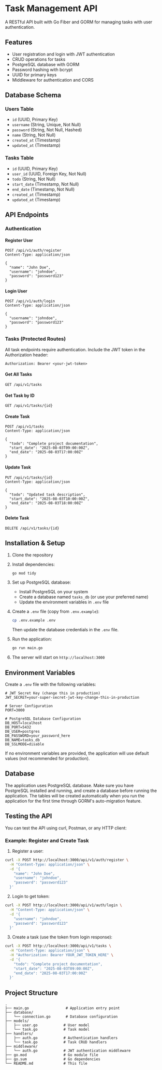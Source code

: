 # Task Management API

A RESTful API built with Go Fiber and GORM for managing tasks with user authentication.

## Features

-   User registration and login with JWT authentication
-   CRUD operations for tasks
-   PostgreSQL database with GORM
-   Password hashing with bcrypt
-   UUID for primary keys
-   Middleware for authentication and CORS

## Database Schema

### Users Table

-   `id` (UUID, Primary Key)
-   `username` (String, Unique, Not Null)
-   `password` (String, Not Null, Hashed)
-   `name` (String, Not Null)
-   `created_at` (Timestamp)
-   `updated_at` (Timestamp)

### Tasks Table

-   `id` (UUID, Primary Key)
-   `user_id` (UUID, Foreign Key, Not Null)
-   `todo` (String, Not Null)
-   `start_date` (Timestamp, Not Null)
-   `end_date` (Timestamp, Not Null)
-   `created_at` (Timestamp)
-   `updated_at` (Timestamp)

## API Endpoints

### Authentication

#### Register User

```
POST /api/v1/auth/register
Content-Type: application/json

{
  "name": "John Doe",
  "username": "johndoe",
  "password": "password123"
}
```

#### Login User

```
POST /api/v1/auth/login
Content-Type: application/json

{
  "username": "johndoe",
  "password": "password123"
}
```

### Tasks (Protected Routes)

All task endpoints require authentication. Include the JWT token in the Authorization header:

```
Authorization: Bearer <your-jwt-token>
```

#### Get All Tasks

```
GET /api/v1/tasks
```

#### Get Task by ID

```
GET /api/v1/tasks/{id}
```

#### Create Task

```
POST /api/v1/tasks
Content-Type: application/json

{
  "todo": "Complete project documentation",
  "start_date": "2025-08-03T09:00:00Z",
  "end_date": "2025-08-03T17:00:00Z"
}
```

#### Update Task

```
PUT /api/v1/tasks/{id}
Content-Type: application/json

{
  "todo": "Updated task description",
  "start_date": "2025-08-03T10:00:00Z",
  "end_date": "2025-08-03T18:00:00Z"
}
```

#### Delete Task

```
DELETE /api/v1/tasks/{id}
```

## Installation & Setup

1. Clone the repository
2. Install dependencies:

    ```bash
    go mod tidy
    ```

3. Set up PostgreSQL database:

    - Install PostgreSQL on your system
    - Create a database named `tasks_db` (or use your preferred name)
    - Update the environment variables in `.env` file

4. Create a `.env` file (copy from `.env.example`):

    ```bash
    cp .env.example .env
    ```

    Then update the database credentials in the `.env` file.

5. Run the application:

    ```bash
    go run main.go
    ```

6. The server will start on `http://localhost:3000`

## Environment Variables

Create a `.env` file with the following variables:

```
# JWT Secret Key (change this in production)
JWT_SECRET=your-super-secret-jwt-key-change-this-in-production

# Server Configuration
PORT=3000

# PostgreSQL Database Configuration
DB_HOST=localhost
DB_PORT=5432
DB_USER=postgres
DB_PASSWORD=your_password_here
DB_NAME=tasks_db
DB_SSLMODE=disable
```

If no environment variables are provided, the application will use default values (not recommended for production).

## Database

The application uses PostgreSQL database. Make sure you have PostgreSQL installed and running, and create a database before running the application. The tables will be created automatically when you run the application for the first time through GORM's auto-migration feature.

## Testing the API

You can test the API using curl, Postman, or any HTTP client:

### Example: Register and Create Task

1. Register a user:

```bash
curl -X POST http://localhost:3000/api/v1/auth/register \
  -H "Content-Type: application/json" \
  -d '{
    "name": "John Doe",
    "username": "johndoe",
    "password": "password123"
  }'
```

2. Login to get token:

```bash
curl -X POST http://localhost:3000/api/v1/auth/login \
  -H "Content-Type: application/json" \
  -d '{
    "username": "johndoe",
    "password": "password123"
  }'
```

3. Create a task (use the token from login response):

```bash
curl -X POST http://localhost:3000/api/v1/tasks \
  -H "Content-Type: application/json" \
  -H "Authorization: Bearer YOUR_JWT_TOKEN_HERE" \
  -d '{
    "todo": "Complete project documentation",
    "start_date": "2025-08-03T09:00:00Z",
    "end_date": "2025-08-03T17:00:00Z"
  }'
```

## Project Structure

```
.
├── main.go                 # Application entry point
├── database/
│   └── connection.go       # Database configuration
├── models/
│   ├── user.go            # User model
│   └── task.go            # Task model
├── handlers/
│   ├── auth.go            # Authentication handlers
│   └── task.go            # Task CRUD handlers
├── middleware/
│   └── auth.go            # JWT authentication middleware
├── go.mod                 # Go module file
├── go.sum                 # Go dependencies
└── README.md              # This file
```
